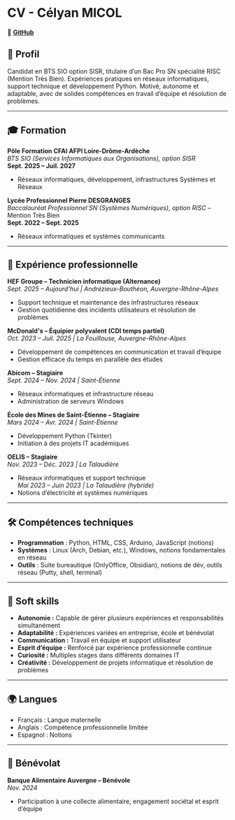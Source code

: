 # **CV - Célyan MICOL**
🔗 [**GitHub**](https://github.com/naylec-school)

## 📌 Profil
Candidat en BTS SIO option SISR, titulaire d’un Bac Pro SN spécialité RISC (Mention Très Bien). Expériences pratiques en réseaux informatiques, support technique et développement Python. Motivé, autonome et adaptable, avec de solides compétences en travail d’équipe et résolution de problèmes.

---

## 🎓 Formation

**Pôle Formation CFAI AFPI Loire-Drôme-Ardèche**  
*BTS SIO (Services Informatiques aux Organisations), option SISR*  
**Sept. 2025 – Juil. 2027**  
- Réseaux informatiques, développement, infrastructures Systèmes et Réseaux  

**Lycée Professionnel Pierre DESGRANGES**  
*Baccalauréat Professionnel SN (Systèmes Numériques), option RISC* – Mention Très Bien  
**Sept. 2022 – Sept. 2025**  
- Réseaux informatiques et systèmes communicants

---

## 💼 Expérience professionnelle

**HEF Groupe – Technicien informatique (Alternance)**  
*Sept. 2025 – Aujourd’hui | Andrézieux-Bouthéon, Auvergne-Rhône-Alpes*  
- Support technique et maintenance des infrastructures réseaux  
- Gestion quotidienne des incidents utilisateurs et résolution de problèmes

**McDonald's – Équipier polyvalent (CDI temps partiel)**  
*Oct. 2023 – Juil. 2025 | La Fouillouse, Auvergne-Rhône-Alpes*  
- Développement de compétences en communication et travail d’équipe  
- Gestion efficace du temps en parallèle des études

**Abicom – Stagiaire**  
*Sept. 2024 – Nov. 2024 | Saint-Étienne*  
- Réseaux informatiques et infrastructure réseau  
- Administration de serveurs Windows

**École des Mines de Saint-Étienne – Stagiaire**  
*Mars 2024 – Avr. 2024 | Saint-Étienne*  
- Développement Python (Tkinter)  
- Initiation à des projets IT académiques

**OELIS – Stagiaire**  
*Nov. 2023 – Déc. 2023 | La Talaudière*  
- Réseaux informatiques et support technique  
*Mai 2023 – Juin 2023 | La Talaudière (hybride)*  
- Notions d’électricité et systèmes numériques

---

## 🛠 Compétences techniques

- **Programmation** : Python, HTML, CSS, Arduino, JavaScript (notions)
- **Systèmes** : Linux (Arch, Debian, etc.), Windows, notions fondamentales en réseau
- **Outils** : Suite bureautique (OnlyOffice, Obsidian), notions de dév, outils réseau (Putty, shell, terminal)

---

## 🧠 Soft skills

- **Autonomie :** Capable de gérer plusieurs expériences et responsabilités simultanément  
- **Adaptabilité :** Expériences variées en entreprise, école et bénévolat  
- **Communication :** Travail en équipe et support utilisateur  
- **Esprit d’équipe :** Renforcé par expérience professionnelle continue  
- **Curiosité :** Multiples stages dans différents domaines IT  
- **Créativité :** Développement de projets informatique et résolution de problèmes

---

## 🌍 Langues

- Français : Langue maternelle  
- Anglais : Compétence professionnelle limitée  
- Espagnol : Notions  

---

## 🤝 Bénévolat

**Banque Alimentaire Auvergne – Bénévole**  
*Nov. 2024*  
- Participation à une collecte alimentaire, engagement sociétal et esprit d’équipe
